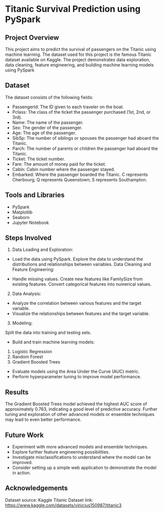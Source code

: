 # Titanic Survival Prediction using PySpark

## Project Overview
This project aims to predict the survival of passengers on the Titanic using machine learning. The dataset used for this project is the famous Titanic dataset available on Kaggle. The project demonstrates data exploration, data cleaning, feature engineering, and building machine learning models using PySpark

## Dataset
The dataset consists of the following fields:

- PassengerId: The ID given to each traveler on the boat.
- Pclass: The class of the ticket the passenger purchased (1st, 2nd, or 3rd).
- Name: The name of the passenger.
- Sex: The gender of the passenger.
- Age: The age of the passenger.
- SibSp: The number of siblings or spouses the passenger had aboard the Titanic.
- Parch: The number of parents or children the passenger had aboard the Titanic.
- Ticket: The ticket number.
- Fare: The amount of money paid for the ticket.
- Cabin: Cabin number where the passenger stayed.
- Embarked: Where the passenger boarded the Titanic. C represents Cherbourg; Q represents Queenstown; S represents Southampton.

## Tools and Libraries
- PySpark
- Matplotlib
- Seaborn
- Jupyter Notebook


## Steps Involved
1. Data Loading and Exploration:

- Load the data using PySpark.
Explore the data to understand the distributions and relationships between variables.
Data Cleaning and Feature Engineering:

- Handle missing values.
Create new features like FamilySize from existing features.
Convert categorical features into numerical values.
2. Data Analysis:

- Analyze the correlation between various features and the target variable.
- Visualize the relationships between features and the target variable.
3. Modeling:

Split the data into training and testing sets.
- Build and train machine learning models:
1. Logistic Regression
2. Random Forest
3. Gradient Boosted Trees
- Evaluate models using the Area Under the Curve (AUC) metric.
- Perform hyperparameter tuning to improve model performance.

## Results
The Gradient Boosted Trees model achieved the highest AUC score of approximately 0.763, indicating a good level of predictive accuracy. Further tuning and exploration of other advanced models or ensemble techniques may lead to even better performance.

## Future Work
- Experiment with more advanced models and ensemble techniques.
- Explore further feature engineering possibilities.
- Investigate misclassifications to understand where the model can be improved.
- Consider setting up a simple web application to demonstrate the model in action.
## Acknowledgements
Dataset source: Kaggle Titanic Dataset
link: https://www.kaggle.com/datasets/vinicius150987/titanic3
